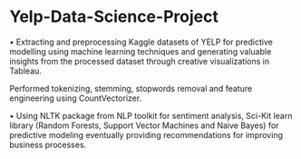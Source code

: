 # Yelp-Data-Science-Project
• Extracting and preprocessing Kaggle datasets of YELP for predictive modelling using machine learning techniques and generating valuable insights from the processed dataset through creative visualizations in Tableau. 

Performed tokenizing, stemming, stopwords removal and feature engineering using CountVectorizer. 

• Using NLTK package from NLP toolkit for sentiment analysis, 
Sci-Kit learn library (Random Forests, Support Vector Machines and Naive Bayes) for predictive modeling eventually providing recommendations for improving business processes.
